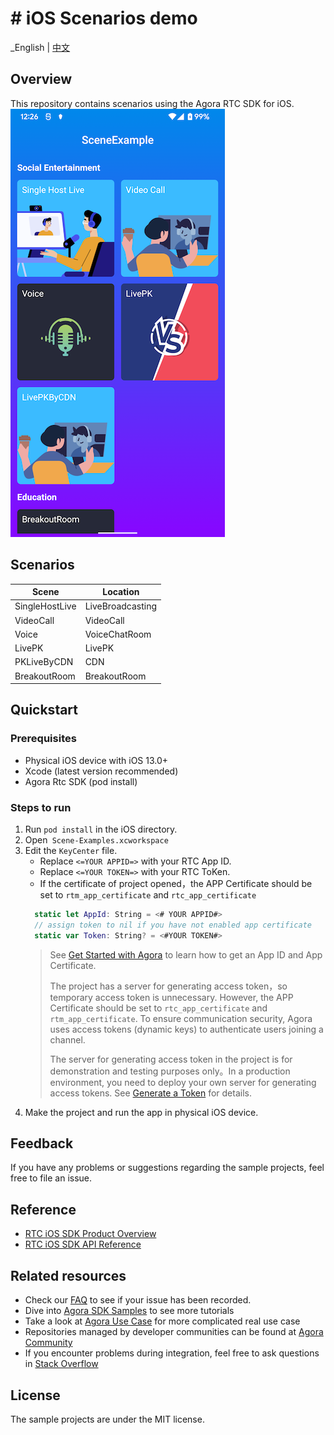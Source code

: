 # # iOS Scenarios demo

_English | [中文](README_zh.md)

## Overview

This repository contains scenarios using the Agora RTC SDK for iOS.
![image](img_case.png)

## Scenarios

|Scene|Location|
|--|--|
|SingleHostLive|LiveBroadcasting|
|VideoCall|VideoCall|
|Voice|VoiceChatRoom|
|LivePK|LivePK|
|PKLiveByCDN|CDN|
|BreakoutRoom|BreakoutRoom|

## Quickstart

### Prerequisites

- Physical iOS device with iOS 13.0+
- Xcode (latest version recommended)
- Agora Rtc SDK (pod install)

### Steps to run

1. Run `pod install`  in the iOS directory.
2. Open` Scene-Examples.xcworkspace`
3. Edit the  `KeyCenter` file.
   - Replace `<=YOUR APPID=>` with your RTC App ID.
   - Replace `<=YOUR TOKEN=>` with your RTC ToKen.
   - If the certificate of project opened，the APP Certificate should be set to `rtm_app_certificate` and `rtc_app_certificate`
   ```swift
     static let AppId: String = <# YOUR APPID#>
     // assign token to nil if you have not enabled app certificate
     static var Token: String? = <#YOUR TOKEN#>
   ```
   > See [Get Started with Agora](https://docs.agora.io/en/Agora%20Platform/get_appid_token) to learn how to get an App ID and App Certificate.
   > 
   > The project has a server for generating access token，so temporary access token is unnecessary. However, the APP Certificate should be set to `rtc_app_certificate` and `rtm_app_certificate`.
   > To ensure communication security, Agora uses access tokens (dynamic keys) to authenticate users joining a channel.
   > 
   > The server for generating access token in the project is for demonstration and testing purposes only。In a production environment, you need to deploy your own server for generating access tokens. See [Generate a Token](https://docs.agora.io/en/Interactive%20Broadcast/token_server) for details.
4. Make the project and run the app in physical iOS device.

## Feedback

If you have any problems or suggestions regarding the sample projects, feel free to file an issue.

## Reference

- [RTC iOS SDK Product Overview](https://docs.agora.io/en/Interactive%20Broadcast/product_live?platform=iOS)
- [RTC iOS SDK API Reference](https://docs.agora.io/en/Interactive%20Broadcast/API%20Reference/oc/docs/headers/Agora-Objective-C-API-Overview.html)

## Related resources

- Check our [FAQ](https://docs.agora.io/en/faq) to see if your issue has been recorded.
- Dive into [Agora SDK Samples](https://github.com/AgoraIO) to see more tutorials
- Take a look at [Agora Use Case](https://github.com/AgoraIO-usecase) for more complicated real use case
- Repositories managed by developer communities can be found at [Agora Community](https://github.com/AgoraIO-Community)
- If you encounter problems during integration, feel free to ask questions in [Stack Overflow](https://stackoverflow.com/questions/tagged/agora.io)

## License

The sample projects are under the MIT license.
